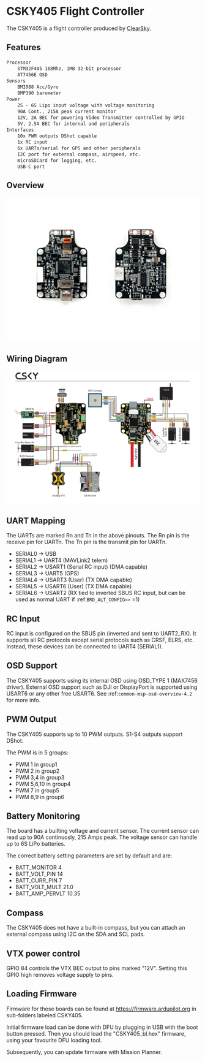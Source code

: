 # CSKY405 Flight Controller

The CSKY405 is a flight controller produced by [ClearSky](http://csky.space/).

## Features
    Processor
        STM32F405 168Mhz, 1MB 32-bit processor
        AT7456E OSD
    Sensors
        BMI088 Acc/Gyro
        BMP390 barometer
    Power
        2S - 6S Lipo input voltage with voltage monitoring
        90A Cont., 215A peak current monitor
        12V, 2A BEC for powering Video Transmitter controlled by GPIO
        5V, 2.5A BEC for internal and peripherals
    Interfaces
        10x PWM outputs DShot capable
        1x RC input
        6x UARTs/serial for GPS and other peripherals
        I2C port for external compass, airspeed, etc.
        microSDCard for logging, etc.
        USB-C port
  

## Overview

![CSKY405](CSKY405.png)

## Wiring Diagram

![CSKY405 Wiring](CSKY405_wiring.png)

## UART Mapping

The UARTs are marked Rn and Tn in the above pinouts. The Rn pin is the
receive pin for UARTn. The Tn pin is the transmit pin for UARTn.

 - SERIAL0 -> USB
 - SERIAL1 -> UART4  (MAVLink2 telem)
 - SERIAL2 -> USART1 (Serial RC input) (DMA capable)
 - SERIAL3 -> UART5  (GPS)
 - SERIAL4 -> USART3 (User) (TX DMA capable)
 - SERIAL5 -> USART6 (User) (TX DMA capable)
 - SERIAL6 -> USART2 (RX tied to inverted SBUS RC input, but can be used as normal UART if :ref:`BRD_ALT_CONFIG<>` =1) 


## RC Input

RC input is configured on the SBUS pin (inverted and sent to UART2_RX). It supports all RC
protocols except serial protocols such as CRSF, ELRS, etc. Instead, these devices can be connected to UART4 (SERIAL1).
   
## OSD Support

The CSKY405 supports using its internal OSD using OSD_TYPE 1 (MAX7456 driver). External OSD support such as DJI or DisplayPort is supported using USART6 or any other free USART6. See :ref:`common-msp-osd-overview-4.2` for more info.

## PWM Output

The CSKY405 supports up to 10 PWM outputs. S1-S4 outputs support DShot.

The PWM is in 5 groups:

 - PWM 1 in group1
 - PWM 2 in group2
 - PWM 3,4 in group3
 - PWM 5,6,10 in group4
 - PWM 7 in group5
 - PWM 8,9 in group6

## Battery Monitoring

The board has a builting voltage and current sensor. The current
sensor can read up to 90A continuosly, 215 Amps peak. The voltage sensor can handle up to 6S
LiPo batteries.

The correct battery setting parameters are set by default and are:

 - BATT_MONITOR 4
 - BATT_VOLT_PIN 14
 - BATT_CURR_PIN 7
 - BATT_VOLT_MULT 21.0
 - BATT_AMP_PERVLT 10.35

## Compass

The CSKY405 does not have a built-in compass, but you can attach an external compass using I2C on the SDA and SCL pads.

## VTX power control

GPIO 84 controls the VTX BEC output to pins marked "12V". Setting this GPIO high removes voltage supply to pins.

## Loading Firmware
Firmware for these boards can be found at https://firmware.ardupilot.org in sub-folders labeled CSKY405.

Initial firmware load can be done with DFU by plugging in USB with the
boot button pressed. Then you should load the "CSKY405_bl.hex"
firmware, using your favourite DFU loading tool.

Subsequently, you can update firmware with Mission Planner.


